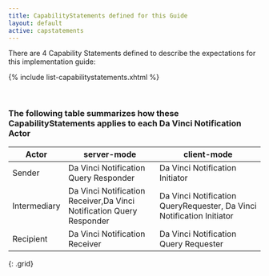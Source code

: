 ```yaml
---
title: CapabilityStatements defined for this Guide
layout: default
active: capstatements
---
```

<!-- TOC  the css styling for this is \pages\assets\css\project.css under 'markdown-toc'

* Do not remove this line (it will not be displayed)
{:toc}

end TOC -->

There are 4 Capability Statements defined to describe the expectations for this implementation guide:

{% include list-capabilitystatements.xhtml %}

<br />

### The following table summarizes how these CapabilityStatements applies to each Da Vinci Notification Actor

|Actor|server-mode|client-mode|
|---|---|---|
|Sender |Da Vinci Notification Query Responder | Da Vinci Notification Initiator|
|Intermediary |Da Vinci Notification Receiver,Da Vinci Notification Query Responder|Da Vinci Notification QueryRequester, Da Vinci Notification Initiator|
|Recipient |Da Vinci Notification Receiver | Da Vinci Notification Query Requester|
{: .grid}

<br />
